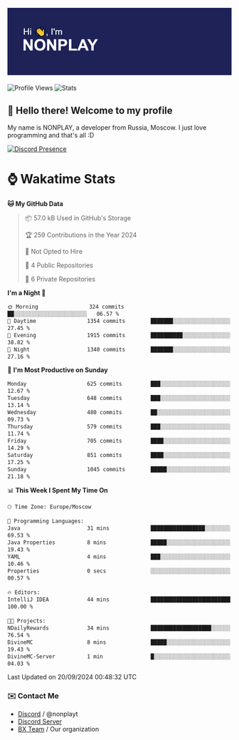 ![Discord Presence](./header.png)
<br></br>
![Profile Views](https://komarev.com/ghpvc/?username=NONPLAYT&color=blue&style=for-the-badge)
![Stats](https://img.shields.io/badge/0%25-OPTIMIZED-orange?style=for-the-badge)


## :wave: Hello there! Welcome to my profile

My name is NONPLAY, a developer from Russia, Moscow. I just love programming and that's all :D

[![Discord Presence](https://lanyard.cnrad.dev/api/597087584090587177?showDisplayName=true)](https://discord.com/users/597087584090587177) 

# ⌚ Wakatime Stats

<!--START_SECTION:waka-->
**🐱 My GitHub Data** 

> 📦 57.0 kB Used in GitHub's Storage 
 > 
> 🏆 259 Contributions in the Year 2024
 > 
> 🚫 Not Opted to Hire
 > 
> 📜 4 Public Repositories 
 > 
> 🔑 6 Private Repositories 
 > 
**I'm a Night 🦉** 

```text
🌞 Morning                324 commits         ██░░░░░░░░░░░░░░░░░░░░░░░   06.57 % 
🌆 Daytime                1354 commits        ███████░░░░░░░░░░░░░░░░░░   27.45 % 
🌃 Evening                1915 commits        ██████████░░░░░░░░░░░░░░░   38.82 % 
🌙 Night                  1340 commits        ███████░░░░░░░░░░░░░░░░░░   27.16 % 
```
📅 **I'm Most Productive on Sunday** 

```text
Monday                   625 commits         ███░░░░░░░░░░░░░░░░░░░░░░   12.67 % 
Tuesday                  648 commits         ███░░░░░░░░░░░░░░░░░░░░░░   13.14 % 
Wednesday                480 commits         ██░░░░░░░░░░░░░░░░░░░░░░░   09.73 % 
Thursday                 579 commits         ███░░░░░░░░░░░░░░░░░░░░░░   11.74 % 
Friday                   705 commits         ████░░░░░░░░░░░░░░░░░░░░░   14.29 % 
Saturday                 851 commits         ████░░░░░░░░░░░░░░░░░░░░░   17.25 % 
Sunday                   1045 commits        █████░░░░░░░░░░░░░░░░░░░░   21.18 % 
```


📊 **This Week I Spent My Time On** 

```text
🕑︎ Time Zone: Europe/Moscow

💬 Programming Languages: 
Java                     31 mins             █████████████████░░░░░░░░   69.53 % 
Java Properties          8 mins              █████░░░░░░░░░░░░░░░░░░░░   19.43 % 
YAML                     4 mins              ███░░░░░░░░░░░░░░░░░░░░░░   10.46 % 
Properties               0 secs              ░░░░░░░░░░░░░░░░░░░░░░░░░   00.57 % 

🔥 Editors: 
IntelliJ IDEA            44 mins             █████████████████████████   100.00 % 

🐱‍💻 Projects: 
NDailyRewards            34 mins             ███████████████████░░░░░░   76.54 % 
DivineMC                 8 mins              █████░░░░░░░░░░░░░░░░░░░░   19.43 % 
DivineMC-Server          1 min               █░░░░░░░░░░░░░░░░░░░░░░░░   04.03 % 
```


 Last Updated on 20/09/2024 00:48:32 UTC
<!--END_SECTION:waka-->

### ✉️ Contact Me

- [Discord](https://discord.com/users/597087584090587177) / @nonplayt
- [Discord Server](https://discord.gg/p7cxhw7E2M)
- [BX Team](https://github.com/BX-Team) / Our organization
